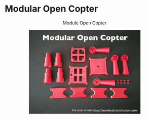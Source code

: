 # Modular Open Copter

<div align="center">
<p<
Modular Open Copter is a modular and scalable drone prototype. Quick and easy to assembly without no tools. Each of its modules can be designed for being compatible with multiple brushless motors, electronic speed controllers (ESC) or some flight controller boards.
Check out the project web page for more details: <a href="https://saandial.github.io/modularcopter">Module Open Copter</a>
</p>
    <img src="modularcopter.gif" alt="Logo" width="70%">
</div>
